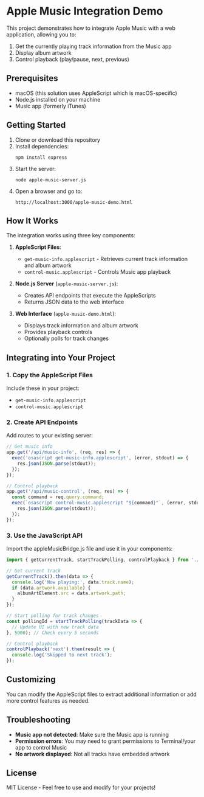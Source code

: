 # Apple Music Integration Demo

This project demonstrates how to integrate Apple Music with a web application, allowing you to:

1. Get the currently playing track information from the Music app
2. Display album artwork
3. Control playback (play/pause, next, previous)

## Prerequisites

- macOS (this solution uses AppleScript which is macOS-specific)
- Node.js installed on your machine
- Music app (formerly iTunes)

## Getting Started

1. Clone or download this repository
2. Install dependencies:
   ```
   npm install express
   ```
3. Start the server:
   ```
   node apple-music-server.js
   ```
4. Open a browser and go to:
   ```
   http://localhost:3000/apple-music-demo.html
   ```

## How It Works

The integration works using three key components:

1. **AppleScript Files**:
   - `get-music-info.applescript` - Retrieves current track information and album artwork
   - `control-music.applescript` - Controls Music app playback

2. **Node.js Server** (`apple-music-server.js`):
   - Creates API endpoints that execute the AppleScripts
   - Returns JSON data to the web interface

3. **Web Interface** (`apple-music-demo.html`):
   - Displays track information and album artwork
   - Provides playback controls
   - Optionally polls for track changes

## Integrating into Your Project

### 1. Copy the AppleScript Files

Include these in your project:
- `get-music-info.applescript`
- `control-music.applescript`

### 2. Create API Endpoints

Add routes to your existing server:

```javascript
// Get music info
app.get('/api/music-info', (req, res) => {
  exec('osascript get-music-info.applescript', (error, stdout) => {
    res.json(JSON.parse(stdout));
  });
});

// Control playback
app.get('/api/music-control', (req, res) => {
  const command = req.query.command;
  exec(`osascript control-music.applescript "${command}"`, (error, stdout) => {
    res.json(JSON.parse(stdout));
  });
});
```

### 3. Use the JavaScript API

Import the appleMusicBridge.js file and use it in your components:

```javascript
import { getCurrentTrack, startTrackPolling, controlPlayback } from './appleMusicBridge.js';

// Get current track
getCurrentTrack().then(data => {
  console.log('Now playing:', data.track.name);
  if (data.artwork.available) {
    albumArtElement.src = data.artwork.path;
  }
});

// Start polling for track changes
const pollingId = startTrackPolling(trackData => {
  // Update UI with new track data
}, 5000); // Check every 5 seconds

// Control playback
controlPlayback('next').then(result => {
  console.log('Skipped to next track');
});
```

## Customizing

You can modify the AppleScript files to extract additional information or add more control features as needed.

## Troubleshooting

- **Music app not detected**: Make sure the Music app is running
- **Permission errors**: You may need to grant permissions to Terminal/your app to control Music
- **No artwork displayed**: Not all tracks have embedded artwork

## License

MIT License - Feel free to use and modify for your projects!